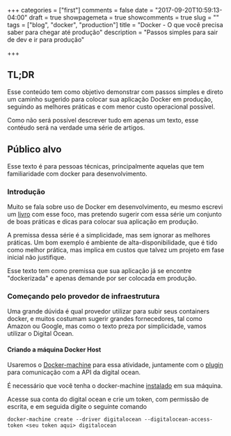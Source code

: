 +++
categories = ["first"]
comments = false
date = "2017-09-20T10:59:13-04:00"
draft = true
showpagemeta = true
showcomments = true
slug = ""
tags = ["blog", "docker", "production"]
title = "Docker - O que você precisa saber para chegar até produção"
description = "Passos simples para sair de dev e ir para produção"

+++

## TL;DR

Esse conteúdo tem como objetivo demonstrar com passos simples e direto um caminho
sugerido para colocar sua aplicação Docker em produção, seguindo as melhores
práticas e com menor custo operacional possível.

Como não será possível descrever tudo em apenas um texto, esse contéudo será na
verdade uma série de artigos.

## Público alvo

Esse texto é para pessoas técnicas, principalmente aquelas que tem familiaridade
com docker para desenvolvimento.

### Introdução

Muito se fala sobre uso de Docker em desenvolvimento, eu mesmo escrevi
um [livro](https://leanpub.com/dockerparadesenvolvedores) com esse foco, mas
pretendo sugerir com essa série um conjunto de boas práticas e dicas para
colocar sua aplicação em produção.

A premissa dessa série é a simplicidade, mas sem ignorar as melhores
práticas. Um bom exemplo é ambiente de alta-disponibilidade, que é tido
como melhor prática, mas implica em custos que talvez um projeto em fase inicial
não justifique.

Esse texto tem como premissa que sua aplicação já se encontre "dockerizada" e
apenas demande por ser colocada em produção.

### Começando pelo provedor de infraestrutura

Uma grande dúvida é qual provedor utilizar para subir seus containers docker, e
muitos costumam sugerir grandes fornecedores, tal como Amazon ou Google, mas
como o texto preza por simplicidade, vamos utilizar o Digital Ocean.

#### Criando a máquina Docker Host

Usaremos o [Docker-machine](https://docs.docker.com/machine/overview/) para essa
atividade, juntamente com o [plugin](https://docs.docker.com/machine/drivers/digital-ocean/)
para comunicação com a API da digital ocean.

É necessário que você tenha o docker-machine [instalado](https://docs.docker.com/machine/install-machine/)
em sua máquina.

Acesse sua conta do digital ocean e crie um token, com permissão de escrita, e
em seguida digite o seguinte comando

```
docker-machine create --driver digitalocean --digitalocean-access-token <seu token aqui> digitalocean
```
